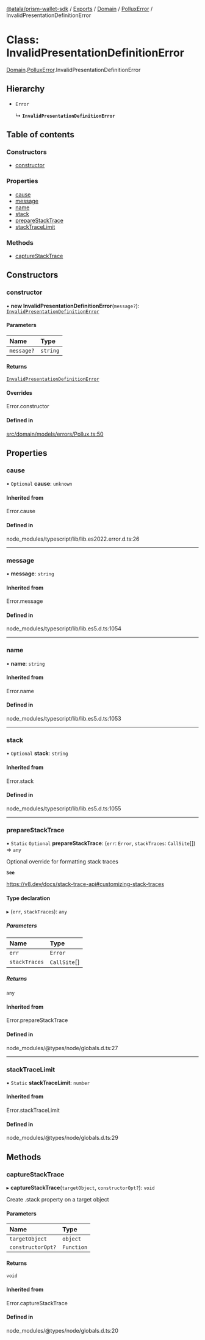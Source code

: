 [@atala/prism-wallet-sdk](../README.md) / [Exports](../modules.md) / [Domain](../modules/Domain.md) / [PolluxError](../modules/Domain.PolluxError.md) / InvalidPresentationDefinitionError

# Class: InvalidPresentationDefinitionError

[Domain](../modules/Domain.md).[PolluxError](../modules/Domain.PolluxError.md).InvalidPresentationDefinitionError

## Hierarchy

- `Error`

  ↳ **`InvalidPresentationDefinitionError`**

## Table of contents

### Constructors

- [constructor](Domain.PolluxError.InvalidPresentationDefinitionError.md#constructor)

### Properties

- [cause](Domain.PolluxError.InvalidPresentationDefinitionError.md#cause)
- [message](Domain.PolluxError.InvalidPresentationDefinitionError.md#message)
- [name](Domain.PolluxError.InvalidPresentationDefinitionError.md#name)
- [stack](Domain.PolluxError.InvalidPresentationDefinitionError.md#stack)
- [prepareStackTrace](Domain.PolluxError.InvalidPresentationDefinitionError.md#preparestacktrace)
- [stackTraceLimit](Domain.PolluxError.InvalidPresentationDefinitionError.md#stacktracelimit)

### Methods

- [captureStackTrace](Domain.PolluxError.InvalidPresentationDefinitionError.md#capturestacktrace)

## Constructors

### constructor

• **new InvalidPresentationDefinitionError**(`message?`): [`InvalidPresentationDefinitionError`](Domain.PolluxError.InvalidPresentationDefinitionError.md)

#### Parameters

| Name | Type |
| :------ | :------ |
| `message?` | `string` |

#### Returns

[`InvalidPresentationDefinitionError`](Domain.PolluxError.InvalidPresentationDefinitionError.md)

#### Overrides

Error.constructor

#### Defined in

[src/domain/models/errors/Pollux.ts:50](https://github.com/hyperledger/identus-edge-agent-sdk-ts/blob/3c504bead94c87cd52de807c230d8a674846dce5/src/domain/models/errors/Pollux.ts#L50)

## Properties

### cause

• `Optional` **cause**: `unknown`

#### Inherited from

Error.cause

#### Defined in

node_modules/typescript/lib/lib.es2022.error.d.ts:26

___

### message

• **message**: `string`

#### Inherited from

Error.message

#### Defined in

node_modules/typescript/lib/lib.es5.d.ts:1054

___

### name

• **name**: `string`

#### Inherited from

Error.name

#### Defined in

node_modules/typescript/lib/lib.es5.d.ts:1053

___

### stack

• `Optional` **stack**: `string`

#### Inherited from

Error.stack

#### Defined in

node_modules/typescript/lib/lib.es5.d.ts:1055

___

### prepareStackTrace

▪ `Static` `Optional` **prepareStackTrace**: (`err`: `Error`, `stackTraces`: `CallSite`[]) => `any`

Optional override for formatting stack traces

**`See`**

https://v8.dev/docs/stack-trace-api#customizing-stack-traces

#### Type declaration

▸ (`err`, `stackTraces`): `any`

##### Parameters

| Name | Type |
| :------ | :------ |
| `err` | `Error` |
| `stackTraces` | `CallSite`[] |

##### Returns

`any`

#### Inherited from

Error.prepareStackTrace

#### Defined in

node_modules/@types/node/globals.d.ts:27

___

### stackTraceLimit

▪ `Static` **stackTraceLimit**: `number`

#### Inherited from

Error.stackTraceLimit

#### Defined in

node_modules/@types/node/globals.d.ts:29

## Methods

### captureStackTrace

▸ **captureStackTrace**(`targetObject`, `constructorOpt?`): `void`

Create .stack property on a target object

#### Parameters

| Name | Type |
| :------ | :------ |
| `targetObject` | `object` |
| `constructorOpt?` | `Function` |

#### Returns

`void`

#### Inherited from

Error.captureStackTrace

#### Defined in

node_modules/@types/node/globals.d.ts:20
